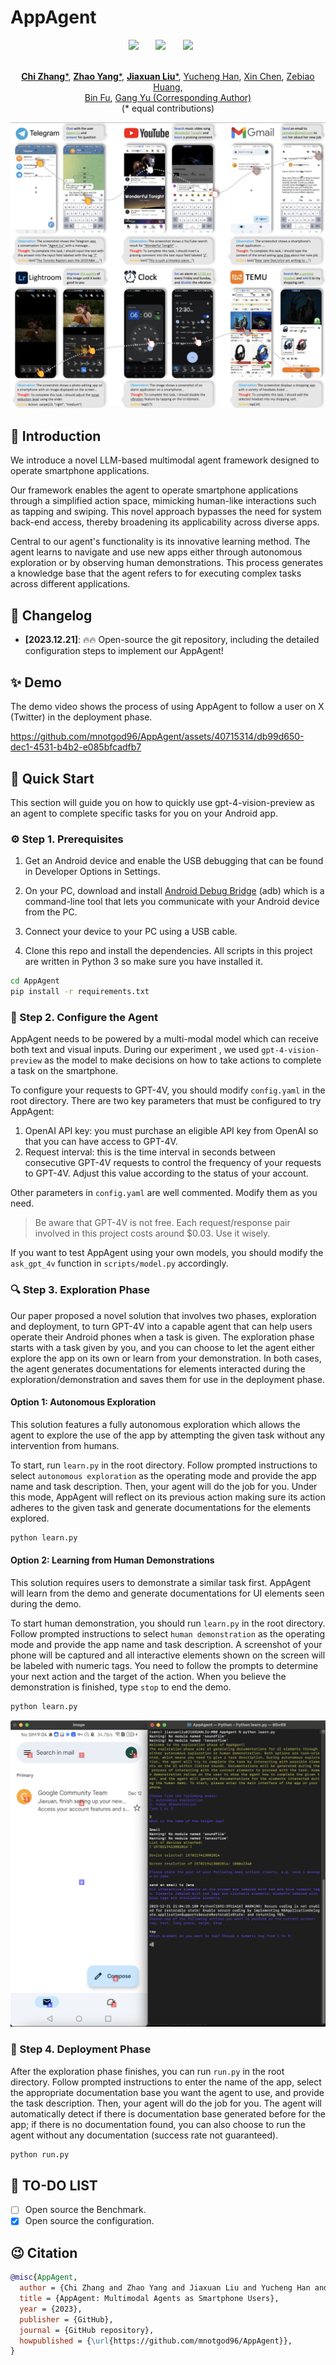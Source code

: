 # AppAgent

<div align="center">

<a href='https://arxiv.org/abs/2312.13771'><img src='https://img.shields.io/badge/arXiv-2312.13771-b31b1b.svg'></a> &nbsp;&nbsp;&nbsp;&nbsp;&nbsp;
 <a href='https://appagent-official.github.io'><img src='https://img.shields.io/badge/Project-Page-Green'></a> &nbsp;&nbsp;&nbsp;&nbsp;&nbsp;
 <a href='https://github.com/buaacyw/GaussianEditor/blob/master/LICENSE.txt'><img src='https://img.shields.io/badge/License-MIT-blue'></a> &nbsp;&nbsp;&nbsp;&nbsp;&nbsp;
 <br><br>
 <!-- [![Model](https://img.shields.io/badge/%F0%9F%A4%97%20Hugging%20Face-Model-blue)](https://huggingface.co/listen2you002/ChartLlama-13b) &nbsp;&nbsp;&nbsp;&nbsp;&nbsp; 
[![Dataset](https://img.shields.io/badge/%F0%9F%A4%97%20Hugging%20Face-Dataset-blue)](https://huggingface.co/datasets/listen2you002/ChartLlama-Dataset) -->

[**Chi Zhang***](https://icoz69.github.io/), [**Zhao Yang***](https://github.com/yz93), [**Jiaxuan Liu***](https://www.linkedin.com/in/jiaxuan-liu-9051b7105/), [Yucheng Han](http://tingxueronghua.github.io), [Xin Chen](https://chenxin.tech/), [Zebiao Huang](),
<br>
[Bin Fu](https://openreview.net/profile?id=~BIN_FU2), [Gang Yu (Corresponding Author)](https://www.skicyyu.org/)
<br>
(* equal contributions)
</div>

![](./assets/teaser.png)

## 🔆 Introduction

We introduce a novel LLM-based multimodal agent framework designed to operate smartphone applications. 

Our framework enables the agent to operate smartphone applications through a simplified action space, mimicking human-like interactions such as tapping and swiping. This novel approach bypasses the need for system back-end access, thereby broadening its applicability across diverse apps.

Central to our agent's functionality is its innovative learning method. The agent learns to navigate and use new apps either through autonomous exploration or by observing human demonstrations. This process generates a knowledge base that the agent refers to for executing complex tasks across different applications.

## 📝 Changelog
- __[2023.12.21]__: 🔥🔥 Open-source the git repository, including the detailed configuration steps to implement our AppAgent!

## ✨ Demo

The demo video shows the process of using AppAgent to follow a user on X (Twitter) in the deployment phase.



https://github.com/mnotgod96/AppAgent/assets/40715314/db99d650-dec1-4531-b4b2-e085bfcadfb7






## 🚀 Quick Start

This section will guide you on how to quickly use gpt-4-vision-preview as an agent to complete specific tasks for you on
your Android app.

### ⚙️ Step 1. Prerequisites 

1. Get an Android device and enable the USB debugging that can be found in Developer Options in Settings.

2. On your PC, download and install [Android Debug Bridge](https://developer.android.com/tools/adb) (adb) which is a 
command-line tool that lets you communicate with your Android device from the PC.

3. Connect your device to your PC using a USB cable.

4. Clone this repo and install the dependencies. All scripts in this project are written in Python 3 so make sure you 
have installed it.

```bash
cd AppAgent
pip install -r requirements.txt
```

### 🤖 Step 2. Configure the Agent

AppAgent needs to be powered by a multi-modal model which can receive both text and visual inputs. During our experiment
, we used `gpt-4-vision-preview` as the model to make decisions on how to take actions to complete a task on the smartphone.

To configure your requests to GPT-4V, you should modify `config.yaml` in the root directory.
There are two key parameters that must be configured to try AppAgent:
1. OpenAI API key: you must purchase an eligible API key from OpenAI so that you can have access to GPT-4V.
2. Request interval: this is the time interval in seconds between consecutive GPT-4V requests to control the frequency 
of your requests to GPT-4V. Adjust this value according to the status of your account.

Other parameters in `config.yaml` are well commented. Modify them as you need.

> Be aware that GPT-4V is not free. Each request/response pair involved in this project costs around $0.03. Use it wisely.

If you want to test AppAgent using your own models, you should modify the `ask_gpt_4v` function in `scripts/model.py` 
accordingly.

### 🔍 Step 3. Exploration Phase

Our paper proposed a novel solution that involves two phases, exploration and deployment, to turn GPT-4V into a capable 
agent that can help users operate their Android phones when a task is given. The exploration phase starts with a task 
given by you, and you can choose to let the agent either explore the app on its own or learn from your demonstration. 
In both cases, the agent generates documentations for elements interacted during the exploration/demonstration and 
saves them for use in the deployment phase.

#### Option 1: Autonomous Exploration

This solution features a fully autonomous exploration which allows the agent to explore the use of the app by attempting
the given task without any intervention from humans.

To start, run `learn.py` in the root directory. Follow prompted instructions to select `autonomous exploration` as the 
operating mode and provide the app name and task description. Then, your agent will do the job for you. Under this 
mode, AppAgent will reflect on its previous action making sure its action adheres to the given task and generate 
documentations for the elements explored.

```bash
python learn.py
```

#### Option 2: Learning from Human Demonstrations

This solution requires users to demonstrate a similar task first. AppAgent will learn from the demo and generate 
documentations for UI elements seen during the demo.

To start human demonstration, you should run `learn.py` in the root directory. Follow prompted instructions to select 
`human demonstration` as the operating mode and provide the app name and task description. A screenshot of your phone 
will be captured and all interactive elements shown on the screen will be labeled with numeric tags. You need to follow 
the prompts to determine your next action and the target of the action. When you believe the demonstration is finished, 
type `stop` to end the demo.

```bash
python learn.py
```

![](./assets/demo.png)

### 📱 Step 4. Deployment Phase

After the exploration phase finishes, you can run `run.py` in the root directory. Follow prompted instructions to enter 
the name of the app, select the appropriate documentation base you want the agent to use, and provide the task 
description. Then, your agent will do the job for you. The agent will automatically detect if there is documentation 
base generated before for the app; if there is no documentation found, you can also choose to run the agent without any 
documentation (success rate not guaranteed).

```bash
python run.py
```

## 📖 TO-DO LIST
- [ ] Open source the Benchmark.
- [x] Open source the configuration.

## 😉 Citation
```bib
@misc{AppAgent,
  author = {Chi Zhang and Zhao Yang and Jiaxuan Liu and Yucheng Han and Xin Chen and Zebiao Huang and Bin Fu and Gang Yu},
  title = {AppAgent: Multimodal Agents as Smartphone Users},
  year = {2023},
  publisher = {GitHub},
  journal = {GitHub repository},
  howpublished = {\url{https://github.com/mnotgod96/AppAgent}},
}
```
